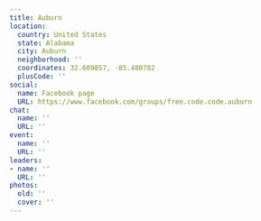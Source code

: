 ```yaml
---
title: Auburn
location:
  country: United States
  state: Alabama
  city: Auburn
  neighborhood: ''
  coordinates: 32.609857, -85.480782
  plusCode: ''
social:
  name: Facebook page
  URL: https://www.facebook.com/groups/free.code.code.auburn
chat:
  name: ''
  URL: ''
event:
  name: ''
  URL: ''
leaders:
- name: ''
  URL: ''
photos:
  old: ''
  cover: ''
---
```

